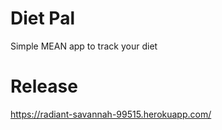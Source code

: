 # Diet Pal
Simple MEAN app to track your diet

# Release
https://radiant-savannah-99515.herokuapp.com/
